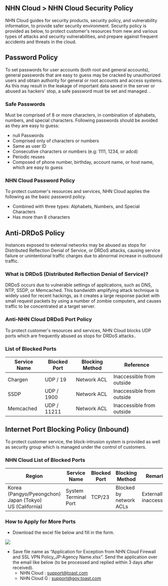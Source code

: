 ## NHN Cloud > NHN Cloud Security Policy 

NHN Cloud guides for security products, security policy, and vulnerability information, to provide safer security environment.
Security policy is provided as below, to protect customer's resources from new and various types of attacks and security vulnerabilities, and prepare against frequent accidents and threats in the cloud.

## Password Policy 
To set passwords for user accounts (both root and general accounts), general passwords that are easy to guess may be cracked by unauthorized users and obtain authority for general or root accounts and access systems. As this may result in the leakage of important data saved in the server or abused as hackers' stop, a safe password must be set and managed. .

### Safe Passwords
Must be comprised of 8 or more characters, in combination of alphabets, numbers, and special characters. Following passwords should be avoided as they are easy to guess: 

- null Passwords
- Comprised only of characters or numbers 
- Same as user ID 
- Consecutive characters or numbers (e.g: 1111, 1234, or adcd)
- Periodic reuses 
- Composed of phone number, birthday, account name, or host name, which are easy to guess 

### NHN Cloud Password Policy 
To protect customer's resources and services, NHN Cloud applies the following as the basic password policy.

- Combined with three types: Alphabets, Numbers, and Special Characters
- Has more than 8 characters

## Anti-DRDoS Policy
Instances exposed to external networks may be abused as stops for Distributed Reflection Denial of Service, or DRDoS attacks, causing service failure or unintentional traffic charges due to abnormal increase in outbound traffic. 

### What is DRDoS (Distributed Reflection Denial of Service)?
DRDoS occurs due to vulnerable settings of applications, such as DNS, NTP, SSDP, or Memcached. This bandwidth amplifying attack technique is widely used for recent hackings, as it creates a large response packet with small request packets by using a number of zombie computers, and causes traffic to be concentrated at a target server.

### Anti-NHN Cloud DRDoS Port Policy
To protect customer's resources and services, NHN Cloud blocks UDP ports which are frequently abused as stops for DRDoS attacks..

### List of Blocked Ports
|Service Name |  Blocked Port  | Blocking Method |Reference|
| ---- | ---- | ---- | ---- |
|Chargen | UDP / 19    | Network ACL | Inaccessible from outside |
|SSDP    | UDP / 1900  | Network ACL | Inaccessible from outside |
|Memcached   | UDP / 11211 | Network ACL | Inaccessible from outside |


## Internet Port Blocking Policy (Inbound) 
To protect customer service, the block-intrusion system is provided as well as security group which is managed under the control of customers.

### NHN Cloud List of Blocked Ports 
|Region | Service Name | Blocked Port | Blocking Method | Remarks |
| ---- | ---- | ---- | ---- | ---- |
| Korea (Pangyo/Pyeongchon) <br> Japan (Tokyo) <br> US (California) | System Terminal Port | TCP/23 | Blocked by network ACLs | Externally inaccessible |

### How to Apply for More Ports
- Download the excel file below and fill in the form.

[![](http://static.toastoven.net/prod_gov_security/img_04.png)](http://static.toastoven.net/prod_gov_security/Application%20for%20Exception%20from%20TOAST%20Firewall%20and%20SSL%20VPN%20Policy_Agency%20Name.xlsx)

- Save file name as “Application for Exception from NHN Cloud Firewall and SSL VPN Policy_JP-Agency Name.xlsx”.
Send the application over the email like below (to be processed and replied within 3 days after received). 
    - NHN Cloud : support@toast.com
    - NHN Cloud G : support@gov.toast.com
